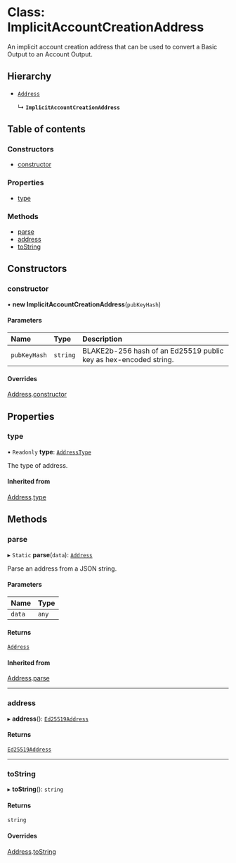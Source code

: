 # Class: ImplicitAccountCreationAddress

An implicit account creation address that can be used to convert a Basic Output to an Account Output.

## Hierarchy

- [`Address`](Address.md)

  ↳ **`ImplicitAccountCreationAddress`**

## Table of contents

### Constructors

- [constructor](ImplicitAccountCreationAddress.md#constructor)

### Properties

- [type](ImplicitAccountCreationAddress.md#type)

### Methods

- [parse](ImplicitAccountCreationAddress.md#parse)
- [address](ImplicitAccountCreationAddress.md#address)
- [toString](ImplicitAccountCreationAddress.md#tostring)

## Constructors

### constructor

• **new ImplicitAccountCreationAddress**(`pubKeyHash`)

#### Parameters

| Name | Type | Description |
| :------ | :------ | :------ |
| `pubKeyHash` | `string` | BLAKE2b-256 hash of an Ed25519 public key as hex-encoded string. |

#### Overrides

[Address](Address.md).[constructor](Address.md#constructor)

## Properties

### type

• `Readonly` **type**: [`AddressType`](../enums/AddressType.md)

The type of address.

#### Inherited from

[Address](Address.md).[type](Address.md#type)

## Methods

### parse

▸ `Static` **parse**(`data`): [`Address`](Address.md)

Parse an address from a JSON string.

#### Parameters

| Name | Type |
| :------ | :------ |
| `data` | `any` |

#### Returns

[`Address`](Address.md)

#### Inherited from

[Address](Address.md).[parse](Address.md#parse)

___

### address

▸ **address**(): [`Ed25519Address`](Ed25519Address.md)

#### Returns

[`Ed25519Address`](Ed25519Address.md)

___

### toString

▸ **toString**(): `string`

#### Returns

`string`

#### Overrides

[Address](Address.md).[toString](Address.md#tostring)
